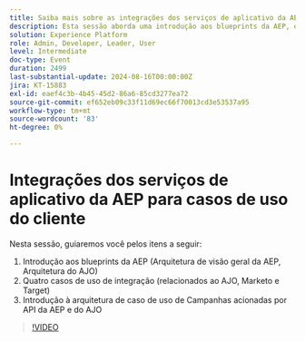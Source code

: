 ```yaml
---
title: Saiba mais sobre as integrações dos serviços de aplicativo da AEP para casos de uso do cliente
description: Esta sessão aborda uma introdução aos blueprints da AEP, quatro casos de uso de integração envolvendo o AJO, o Marketo e o Target, e a arquitetura de Campanhas acionadas pela AEP e pela API do AJO.
solution: Experience Platform
role: Admin, Developer, Leader, User
level: Intermediate
doc-type: Event
duration: 2499
last-substantial-update: 2024-08-16T00:00:00Z
jira: KT-15883
exl-id: eaef4c3b-4b45-45d2-86a6-85cd3277ea72
source-git-commit: ef652eb09c33f11d69ec66f70013cd3e53537a95
workflow-type: tm+mt
source-wordcount: '83'
ht-degree: 0%

---
```


# Integrações dos serviços de aplicativo da AEP para casos de uso do cliente

Nesta sessão, guiaremos você pelos itens a seguir:

1. Introdução aos blueprints da AEP (Arquitetura de visão geral da AEP, Arquitetura do AJO)
1. Quatro casos de uso de integração (relacionados ao AJO, Marketo e Target)
1. Introdução à arquitetura de caso de uso de Campanhas acionadas por API da AEP e do AJO

>[!VIDEO](https://video.tv.adobe.com/v/3432053/?learn=on)
